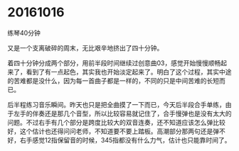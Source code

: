 # 20161016

练琴40分钟

又是一个支离破碎的周末，无比艰辛地挤出了四十分钟。

着四十分钟分成两个部分，用前半段时间继续过创意曲03，感觉开始慢慢顺畅起来了，看到了有一点起色，其实我也开始淡定起来了。明白了这个过程，其实中途的苦难都是没什么，因为每一首曲子都是一样的，不同的只是中间苦难的长短而已。

后半程练习音乐瞬间。昨天也只是把全曲摸了一下而已，今天后半段合手单练，由于左手的伴奏还是那几个音型，所以比较容易就记住了，合手慢弹也是没有太大的问题。不过右手有几个部分是跨度比较大的双音连奏，还不知道应该怎么弹比较好，这个估计也还得问问老师，不知道要不要上踏板。高潮部分那两句还是弹不好，右手感觉12指保留音的时候，345指都没有什么力气，估计也只能靠时间了。
